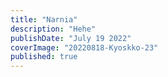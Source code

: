 ```yaml
---
title: "Narnia"
description: "Hehe"
publishDate: "July 19 2022"
coverImage: "20220818-Kyoskko-23"
published: true
---
```


